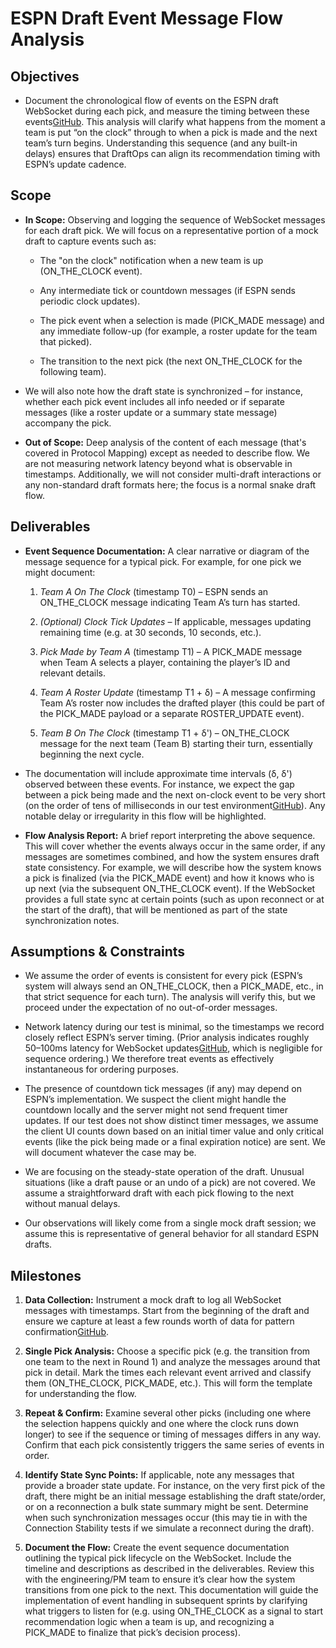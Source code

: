 # **ESPN Draft Event Message Flow Analysis**

## **Objectives**

* Document the chronological flow of events on the ESPN draft WebSocket during each pick, and measure the timing between these events[GitHub](https://github.com/henryhobes/TheFranchise/blob/12686c72a8a4fc43b16321ca694c15dfa8b39b9f/draftOps/docs/draftops-implementation-plan.md#L34-L38). This analysis will clarify what happens from the moment a team is put “on the clock” through to when a pick is made and the next team’s turn begins. Understanding this sequence (and any built-in delays) ensures that DraftOps can align its recommendation timing with ESPN’s update cadence.

## **Scope**

* **In Scope:** Observing and logging the sequence of WebSocket messages for each draft pick. We will focus on a representative portion of a mock draft to capture events such as:

  * The "on the clock" notification when a new team is up (ON\_THE\_CLOCK event).

  * Any intermediate tick or countdown messages (if ESPN sends periodic clock updates).

  * The pick event when a selection is made (PICK\_MADE message) and any immediate follow-up (for example, a roster update for the team that picked).

  * The transition to the next pick (the next ON\_THE\_CLOCK for the following team).

* We will also note how the draft state is synchronized – for instance, whether each pick event includes all info needed or if separate messages (like a roster update or a summary state message) accompany the pick.

* **Out of Scope:** Deep analysis of the content of each message (that's covered in Protocol Mapping) except as needed to describe flow. We are not measuring network latency beyond what is observable in timestamps. Additionally, we will not consider multi-draft interactions or any non-standard draft formats here; the focus is a normal snake draft flow.

## **Deliverables**

* **Event Sequence Documentation:** A clear narrative or diagram of the message sequence for a typical pick. For example, for one pick we might document:

  1. *Team A On The Clock* (timestamp T0) – ESPN sends an ON\_THE\_CLOCK message indicating Team A’s turn has started.

  2. *(Optional) Clock Tick Updates* – If applicable, messages updating remaining time (e.g. at 30 seconds, 10 seconds, etc.).

  3. *Pick Made by Team A* (timestamp T1) – A PICK\_MADE message when Team A selects a player, containing the player’s ID and relevant details.

  4. *Team A Roster Update* (timestamp T1 \+ δ) – A message confirming Team A’s roster now includes the drafted player (this could be part of the PICK\_MADE payload or a separate ROSTER\_UPDATE event).

  5. *Team B On The Clock* (timestamp T1 \+ δ') – ON\_THE\_CLOCK message for the next team (Team B) starting their turn, essentially beginning the next cycle.

* The documentation will include approximate time intervals (δ, δ') observed between these events. For instance, we expect the gap between a pick being made and the next on-clock event to be very short (on the order of tens of milliseconds in our test environment[GitHub](https://github.com/henryhobes/TheFranchise/blob/12686c72a8a4fc43b16321ca694c15dfa8b39b9f/draftOps/docs/draftops-overview.md#L15-L19)). Any notable delay or irregularity in this flow will be highlighted.

* **Flow Analysis Report:** A brief report interpreting the above sequence. This will cover whether the events always occur in the same order, if any messages are sometimes combined, and how the system ensures draft state consistency. For example, we will describe how the system knows a pick is finalized (via the PICK\_MADE event) and how it knows who is up next (via the subsequent ON\_THE\_CLOCK event). If the WebSocket provides a full state sync at certain points (such as upon reconnect or at the start of the draft), that will be mentioned as part of the state synchronization notes.

## **Assumptions & Constraints**

* We assume the order of events is consistent for every pick (ESPN’s system will always send an ON\_THE\_CLOCK, then a PICK\_MADE, etc., in that strict sequence for each turn). The analysis will verify this, but we proceed under the expectation of no out-of-order messages.

* Network latency during our test is minimal, so the timestamps we record closely reflect ESPN’s server timing. (Prior analysis indicates roughly 50–100ms latency for WebSocket updates[GitHub](https://github.com/henryhobes/TheFranchise/blob/12686c72a8a4fc43b16321ca694c15dfa8b39b9f/draftOps/docs/draftops-overview.md#L15-L19), which is negligible for sequence ordering.) We therefore treat events as effectively instantaneous for ordering purposes.

* The presence of countdown tick messages (if any) may depend on ESPN’s implementation. We suspect the client might handle the countdown locally and the server might not send frequent timer updates. If our test does not show distinct timer messages, we assume the client UI counts down based on an initial timer value and only critical events (like the pick being made or a final expiration notice) are sent. We will document whatever the case may be.

* We are focusing on the steady-state operation of the draft. Unusual situations (like a draft pause or an undo of a pick) are not covered. We assume a straightforward draft with each pick flowing to the next without manual delays.

* Our observations will likely come from a single mock draft session; we assume this is representative of general behavior for all standard ESPN drafts.

## **Milestones**

1. **Data Collection:** Instrument a mock draft to log all WebSocket messages with timestamps. Start from the beginning of the draft and ensure we capture at least a few rounds worth of data for pattern confirmation[GitHub](https://github.com/henryhobes/TheFranchise/blob/12686c72a8a4fc43b16321ca694c15dfa8b39b9f/draftOps/docs/draftops-implementation-plan.md#L34-L38).

2. **Single Pick Analysis:** Choose a specific pick (e.g. the transition from one team to the next in Round 1\) and analyze the messages around that pick in detail. Mark the times each relevant event arrived and classify them (ON\_THE\_CLOCK, PICK\_MADE, etc.). This will form the template for understanding the flow.

3. **Repeat & Confirm:** Examine several other picks (including one where the selection happens quickly and one where the clock runs down longer) to see if the sequence or timing of messages differs in any way. Confirm that each pick consistently triggers the same series of events in order.

4. **Identify State Sync Points:** If applicable, note any messages that provide a broader state update. For instance, on the very first pick of the draft, there might be an initial message establishing the draft state/order, or on a reconnection a bulk state summary might be sent. Determine when such synchronization messages occur (this may tie in with the Connection Stability tests if we simulate a reconnect during the draft).

5. **Document the Flow:** Create the event sequence documentation outlining the typical pick lifecycle on the WebSocket. Include the timeline and descriptions as described in the deliverables. Review this with the engineering/PM team to ensure it’s clear how the system transitions from one pick to the next. This documentation will guide the implementation of event handling in subsequent sprints by clarifying what triggers to listen for (e.g. using ON\_THE\_CLOCK as a signal to start recommendation logic when a team is up, and recognizing a PICK\_MADE to finalize that pick’s decision process).
